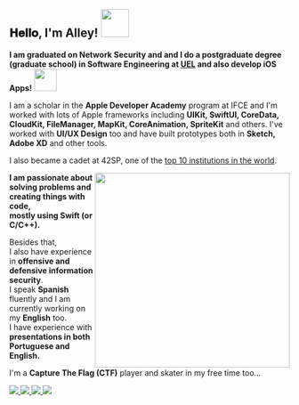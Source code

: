<h2> 
 𝐇𝐞𝐥𝐥𝐨, I'm Alley!  <img src="https://media.giphy.com/media/mGcNjsfWAjY5AEZNw6/giphy.gif" width="50">
</h2>

<b>I am graduated on Network Security and and I do a postgraduate degree (graduate school) in Software Engineering at [UEL](https://portal.uel.br/home/) and also develop iOS Apps!</b> <img src="https://media.giphy.com/media/WUlplcMpOCEmTGBtBW/giphy.gif" width="40"> 

I am a scholar in the <b>Apple Developer Academy</b> program at IFCE and I'm worked with lots of Apple frameworks including <b>UIKit, SwiftUI, CoreData, CloudKit, FileManager, MapKit, CoreAnimation, SpriteKit</b> and others. I've worked with <b>UI/UX Design</b> too and have built prototypes both in <b>Sketch, Adobe XD</b> and other tools.

I also became a cadet at 42SP, one of the [top 10 institutions in the world](https://lnkd.in/dnbWAVg9).

<a href="https://github-readme-stats.vercel.app/">
 <img src="https://github-readme-stats.vercel.app/api?username=all3yp&show_icons=true&title_color=fff&icon_color=4476D7&text_color=9f9f9f&bg_color=151515" min-width="350px" max-width="350px" width="350px" align="right">
</a>

<!-- <a href="https://github.com/all3yp/github-readme-stats">
 <img src="https://github-readme-stats.vercel.app/api/top-langs/?username=all3yp&layout=compact&theme=nord&langs_count=10" min-width="350px" max-width="350px" width="350px" align="right">
</a> -->

<b>I am passionate about solving problems and creating things with code, 
<br/>
mostly using Swift (or C/C++).</b>

Besides that,
<br/>
I also have experience in <b>offensive and defensive information security</b>.
<br/>
I speak <b>Spanish</b> fluently and I am currently working on my <b>English</b> too.
<br/>
I have experience with <b>presentations in both Portuguese and English.</b>

I'm a <b>Capture The Flag (CTF)</b> player and skater in my free time too... 
<br/>

<a href="https://www.linkedin.com/in/alley-pereira/">
 <img src="https://img.shields.io/badge/LinkedIn-Alley-4476D7"> 
<a/>
<a href="https://medium.com/@alleypereira">
 <img src="https://img.shields.io/badge/medium-Alley-4476D7"> 
<a/>
<a href="https://www.hackthebox.eu/profile/63790">
 <img src="https://img.shields.io/badge/hackthebox-Alley-4476D7"> 
<a/> 
<a href="https://www.hackerrank.com/AlleyPereira">
 <img src="https://img.shields.io/badge/hackerrank-Alley-4476D7"> 
<a/> 

